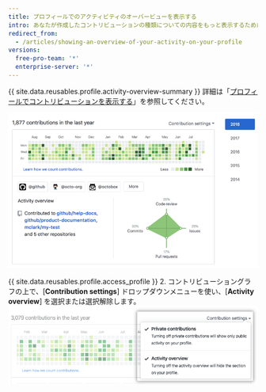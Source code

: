 ```yaml
---
title: プロフィールでのアクティビティのオーバービューを表示する
intro: あなたが作成したコントリビューションの種類についての内容をもっと表示するために、アクティビティオーバービューセクションを有効化できます。
redirect_from:
  - /articles/showing-an-overview-of-your-activity-on-your-profile
versions:
  free-pro-team: '*'
  enterprise-server: '*'
---
```


{{ site.data.reusables.profile.activity-overview-summary }} 詳細は「[プロフィールでコントリビューションを表示する](/articles/viewing-contributions-on-your-profile)」を参照してください。

![プロフィール上のアクティビティオーバービューセクション](/assets/images/help/profile/activity-overview-section.png)

{{ site.data.reusables.profile.access_profile }}
2. コントリビューショングラフの上で、[**Contribution settings**] ドロップダウンメニューを使い、[**Activity overview**] を選択または選択解除します。 ![コントリビューション設定ドロップダウンメニューからのアクティビティオーバービューの有効化](/assets/images/help/profile/activity-overview.png)
